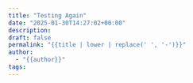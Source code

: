 ```yaml
---
title: "Testing Again"
date: "2025-01-30T14:27:02+00:00"
description: 
draft: false
permalink: "{{title | lower | replace(' ', '-')}}"
author:
  - "{{author}}"
tags:
---
```

